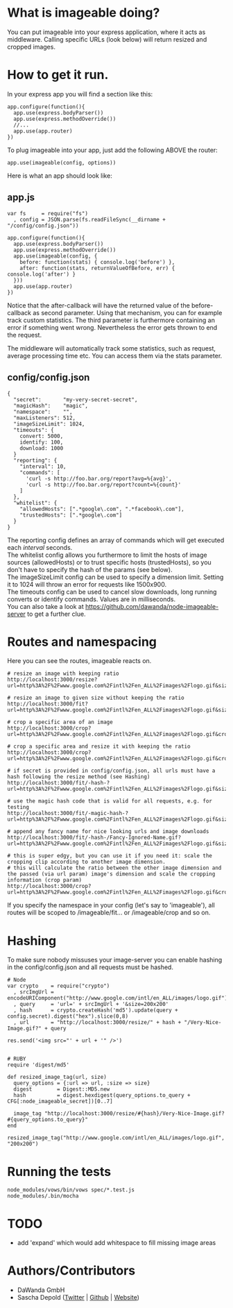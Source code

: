 # What is imageable doing?

You can put imageable into your express application, where it acts as middleware.
Calling specific URLs (look below) will return resized and cropped images.

# How to get it run.

In your express app you will find a section like this:

    app.configure(function(){
      app.use(express.bodyParser())
      app.use(express.methodOverride())
      //...
      app.use(app.router)
    })

To plug imageable into your app, just add the following ABOVE the router:

    app.use(imageable(config, options))

Here is what an app should look like:

## app.js ##
    var fs     = require("fs")
      , config = JSON.parse(fs.readFileSync(__dirname + "/config/config.json"))

    app.configure(function(){
      app.use(express.bodyParser())
      app.use(express.methodOverride())
      app.use(imageable(config, {
        before: function(stats) { console.log('before') },
        after: function(stats, returnValueOfBefore, err) { console.log('after') }
      }))
      app.use(app.router)
    })

Notice that the after-callback will have the returned value of the before-callback as
second parameter. Using that mechanism, you can for example track custom statistics.
The third parameter is furthermore containing an error if something went wrong. Nevertheless
the error gets thrown to end the request.

The middleware will automatically track some statistics, such as request,
average processing time etc. You can access them via the stats parameter.


## config/config.json ##
    {
      "secret":       "my-very-secret-secret",
      "magicHash":    "magic",
      "namespace":    "",
      "maxListeners": 512,
      "imageSizeLimit": 1024,
      "timeouts": {
        convert: 5000,
        identify: 100,
        download: 1000
      }
      "reporting": {
        "interval": 10,
        "commands": [
          'curl -s http://foo.bar.org/report?avg=%{avg}',
          'curl -s http://foo.bar.org/report?count=%{count}'
        ]
      },
      "whitelist": {
        "allowedHosts": [".*google\.com", ".*facebook\.com"],
        "trustedHosts": [".*google\.com"]
      }
    }

The reporting config defines an array of commands which will get executed each _interval_ seconds.<br/>
The whitelist config allows you furthermore to limit the hosts of image sources (allowedHosts) or
to trust specific hosts (trustedHosts), so you don't have to specify the hash of the params (see below).<br/>
The imageSizeLimit config can be used to specify a dimension limit. Setting it to 1024 will throw an error for requests like 1500x900.<br/>
The timeouts config can be used to cancel slow downloads, long running converts or identify commands. Values are in milliseconds.<br/>
You can also take a look at https://github.com/dawanda/node-imageable-server to get a further clue.

# Routes and namespacing

Here you can see the routes, imageable reacts on.

    # resize an image with keeping ratio
    http://localhost:3000/resize?url=http%3A%2F%2Fwww.google.com%2Fintl%2Fen_ALL%2Fimages%2Flogo.gif&size=200x200

    # resize an image to given size without keeping the ratio
    http://localhost:3000/fit?url=http%3A%2F%2Fwww.google.com%2Fintl%2Fen_ALL%2Fimages%2Flogo.gif&size=200x200

    # crop a specific area of an image
    http://localhost:3000/crop?url=http%3A%2F%2Fwww.google.com%2Fintl%2Fen_ALL%2Fimages%2Flogo.gif&crop=200x200%2B20%2B40

    # crop a specific area and resize it with keeping the ratio
    http://localhost:3000/crop?url=http%3A%2F%2Fwww.google.com%2Fintl%2Fen_ALL%2Fimages%2Flogo.gif&crop=200x200%2B20%2B40&size=100x50

    # if secret is provided in config/config.json, all urls must have a hash following the resize method (see Hashing)
    http://localhost:3000/fit/-hash-?url=http%3A%2F%2Fwww.google.com%2Fintl%2Fen_ALL%2Fimages%2Flogo.gif&size=200x200

    # use the magic hash code that is valid for all requests, e.g. for testing
    http://localhost:3000/fit/-magic-hash-?url=http%3A%2F%2Fwww.google.com%2Fintl%2Fen_ALL%2Fimages%2Flogo.gif&size=200x200

    # append any fancy name for nice looking urls and image downloads
    http://localhost:3000/fit/-hash-/Fancy-Ignored-Name.gif?url=http%3A%2F%2Fwww.google.com%2Fintl%2Fen_ALL%2Fimages%2Flogo.gif&size=200x200

    # this is super edgy, but you can use it if you need it: scale the cropping clip according to another image dimension.
    # this will calculate the ratio between the other image dimension and the passed (via url param) image's dimension and scale the cropping information (crop param)
    http://localhost:3000/crop?url=http%3A%2F%2Fwww.google.com%2Fintl%2Fen_ALL%2Fimages%2Flogo.gif&crop=200x200%2B20%2B40&size=100x50&cropSourceSize=500x

If you specify the namespace in your config (let's say to 'imageable'), all routes will be scoped to /imageable/fit... or /imageable/crop and so on.

# Hashing
To make sure nobody missuses your image-server you can enable hashing in the config/config.json and all requests must be hashed.

    # Node
    var crypto    = require("crypto")
      , srcImgUrl = encodeURIComponent("http://www.google.com/intl/en_ALL/images/logo.gif")
      , query     = 'url=' + srcImgUrl + '&size=200x200'
      , hash      = crypto.createHash('md5').update(query + config.secret).digest("hex").slice(0,8)
      , url       = "http://localhost:3000/resize/" + hash + "/Very-Nice-Image.gif?" + query

    res.send('<img src="' + url + '" />')


    # RUBY
    require 'digest/md5'

    def resized_image_tag(url, size)
      query_options = {:url => url, :size => size}
      digest        = Digest::MD5.new
      hash          = digest.hexdigest(query_options.to_query + CFG[:node_imageable_secret])[0..7]

      image_tag "http://localhost:3000/resize/#{hash}/Very-Nice-Image.gif?#{query_options.to_query}"
    end

    resized_image_tag("http://www.google.com/intl/en_ALL/images/logo.gif", "200x200")

# Running the tests

    node_modules/vows/bin/vows spec/*.test.js
    node_modules/.bin/mocha

# TODO

 - add 'expand' which would add whitespace to fill missing image areas

# Authors/Contributors

- DaWanda GmbH
- Sascha Depold ([Twitter](http://twitter.com/sdepold) | [Github](http://github.com/sdepold) | [Website](http://depold.com))
